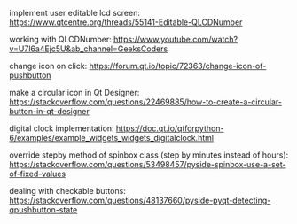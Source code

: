 implement user editable lcd screen:
https://www.qtcentre.org/threads/55141-Editable-QLCDNumber

working with QLCDNumber:
https://www.youtube.com/watch?v=U7l6a4Ejc5U&ab_channel=GeeksCoders

change icon on click:
https://forum.qt.io/topic/72363/change-icon-of-pushbutton

make a circular icon in Qt Designer:
https://stackoverflow.com/questions/22469885/how-to-create-a-circular-button-in-qt-designer

digital clock implementation:
https://doc.qt.io/qtforpython-6/examples/example_widgets_widgets_digitalclock.html

override stepby method of spinbox class (step by minutes instead of hours):
https://stackoverflow.com/questions/53498457/pyside-spinbox-use-a-set-of-fixed-values

dealing with checkable buttons:
https://stackoverflow.com/questions/48137660/pyside-pyqt-detecting-qpushbutton-state
